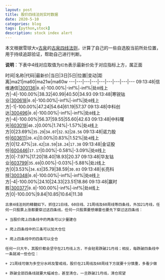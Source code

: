 ```yaml
---
layout: post
title: 股价四线法则实时数据
date: 2020-5-10
categories: blog
tags: [python,stock]
description: stock index alert
---
```



本文根据雪球大v[古泉](https://xueqiu.com/u/7148646888)的[古泉四线法则](https://xueqiu.com/7148646888/130498192)，计算了自己的一些自选股当前所处位置，用于持续追踪验证，帮助自己进行判断。

**说明**：下表中4线对应取值为`红色`表示最新价处于对应指标上方，属正面

时间|名称|代码|最新价|当日|3日|5日|位置|变动|距离|ma21|ma60|ma21w|ma60w
---|---|---|---|---|---|---|---|---
09:13:48|信维通信|[300136](https://xueqiu.com/S/SZ300136)|`0.0`|-100.00%|-inf%|-inf%|处`0`线上方|-4|-100.00%|38.32|40.99|40.50|34.93
09:13:48|寒锐钴业|[300618](https://xueqiu.com/S/SZ300618)|`0.0`|-100.00%|-inf%|-inf%|处`0`线上方|-1|-100.00%|47.24|54.64|61.19|57.37
09:13:48|中科创达|[300496](https://xueqiu.com/S/SZ300496)|`0.0`|-100.00%|-inf%|-inf%|处`0`线上方|-4|-100.00%|56.37|59.55|55.60|42.63
09:13:48|中科曙光|[603019](https://xueqiu.com/S/SH603019)|`40.2`|0.00%|1.74%|-1.57%|处`4`线上方|0|23.69%|`35.29`|`34.07`|`32.92`|`28.56`
09:13:48|诺力股份|[603611](https://xueqiu.com/S/SH603611)|`20.41`|0.00%|0.83%|1.52%|处`4`线上方|0|12.47%|`18.42`|`18.59`|`18.24`|`17.38`
09:13:48|金证股份|[600446](https://xueqiu.com/S/SH600446)|`17.17`|0.00%|-0.58%|-3.09%|处`0`线上方|0|-7.97%|17.20|18.40|18.93|20.37
09:13:48|华友钴业|[603799](https://xueqiu.com/S/SH603799)|`35.69`|0.00%|-0.03%|-5.88%|处`2`线上方|0|3.53%|`34.63`|35.79|38.59|`30.03`
09:13:48|长亮科技|[300348](https://xueqiu.com/S/SZ300348)|`0.0`|-100.00%|-inf%|-inf%|处`0`线上方|-4|-100.00%|24.10|24.33|23.51|18.86
09:13:48|赢时胜|[300377](https://xueqiu.com/S/SZ300377)|`0.0`|-100.00%|-inf%|-inf%|处`0`线上方|0|-100.00%|9.84|10.85|10.64|11.38

```
古泉4线法则的精髓如下。抓住21日线、60日线、21周线及60周线等四条线，外加21月线，任何一只股票上涨都要穿过这四条线，任何一只股票要想爆雷也要先下穿过这四条线：

+ 当股价爬上四条线中的两条可以少量建仓

+ 爬上四条线中的三条可以加大仓位

+ 爬上四条线中的四条可以全仓

任何一只大牛，其股价都会坚守在21月线上方，不会轻易跌破21月线；相反，每跌破四条线中一条就减一些仓位：

+ 21周线可做为多空分水岭及警戒线，股价在21周线及60周线下方就要十分慎重，多看少做

+ 跌破全部四条线就要大幅减仓，甚至清仓，一旦跌破21月线，清仓观望
```